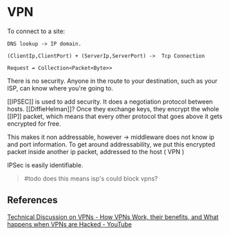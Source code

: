 # VPN

To connect to a site:

    DNS lookup -> IP domain. 

    (ClientIp,ClientPort) + (ServerIp,ServerPort) ->  Tcp Connection
    
    Request = Collection<Packet<Byte>> 

There is no security. Anyone in the route to your destination, such as your ISP, can know where you're going to.

[[IPSEC]] is used to add security. It does a negotiation protocol between hosts. [[DiffieHelman]]? Once they exchange keys, they encrypt the whole [[IP]] packet, which means that every other protocol that goes above it gets encrypted for free.

This makes it non addressable, however -> middleware does not know ip and port information.
To get around addressability, we put this encrypted packet inside another ip packet, addressed to the host ( VPN )

IPSec is easily identifiable.

> #todo does this means isp's could block vpns?


## References

[Technical Discussion on VPNs - How VPNs Work, their benefits, and What happens when VPNs are Hacked - YouTube](https://www.youtube.com/watch?v=JIA4ca0afnY)
